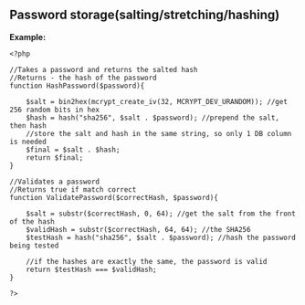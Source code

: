 
Password storage(salting/stretching/hashing)
-------

**Example:**



    <?php

	//Takes a password and returns the salted hash
	//Returns - the hash of the password
	function HashPassword($password){
		
	    $salt = bin2hex(mcrypt_create_iv(32, MCRYPT_DEV_URANDOM)); //get 256 random bits in hex
	    $hash = hash("sha256", $salt . $password); //prepend the salt, then hash
	    //store the salt and hash in the same string, so only 1 DB column is needed
	    $final = $salt . $hash;
	    return $final;
	}
	
	//Validates a password
	//Returns true if match correct
	function ValidatePassword($correctHash, $password){
		
	    $salt = substr($correctHash, 0, 64); //get the salt from the front of the hash
	    $validHash = substr($correctHash, 64, 64); //the SHA256
	    $testHash = hash("sha256", $salt . $password); //hash the password being tested
	
	    //if the hashes are exactly the same, the password is valid
	    return $testHash === $validHash;
	}

	?>



	
